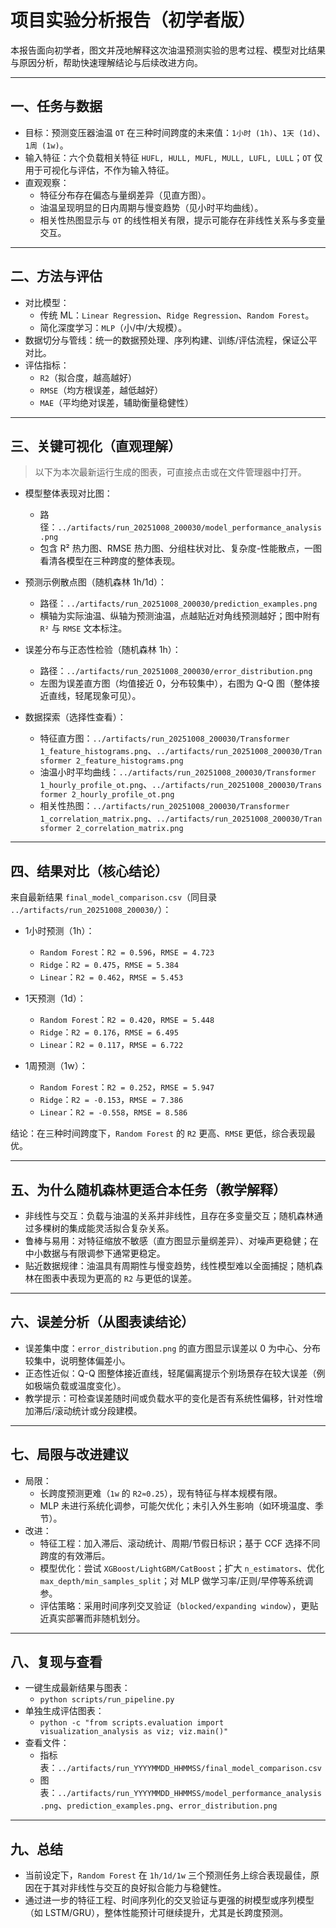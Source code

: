 # 项目实验分析报告（初学者版）

本报告面向初学者，图文并茂地解释这次油温预测实验的思考过程、模型对比结果与原因分析，帮助快速理解结论与后续改进方向。

---

## 一、任务与数据
- 目标：预测变压器油温 `OT` 在三种时间跨度的未来值：`1小时 (1h)`、`1天 (1d)`、`1周 (1w)`。
- 输入特征：六个负载相关特征 `HUFL, HULL, MUFL, MULL, LUFL, LULL`；`OT` 仅用于可视化与评估，不作为输入特征。
- 直观观察：
  - 特征分布存在偏态与量纲差异（见直方图）。
  - 油温呈现明显的日内周期与慢变趋势（见小时平均曲线）。
  - 相关性热图显示与 `OT` 的线性相关有限，提示可能存在非线性关系与多变量交互。

---

## 二、方法与评估
- 对比模型：
  - 传统 ML：`Linear Regression`、`Ridge Regression`、`Random Forest`。
  - 简化深度学习：`MLP`（小/中/大规模）。
- 数据切分与管线：统一的数据预处理、序列构建、训练/评估流程，保证公平对比。
- 评估指标：
  - `R2`（拟合度，越高越好）
  - `RMSE`（均方根误差，越低越好）
  - `MAE`（平均绝对误差，辅助衡量稳健性）

---

## 三、关键可视化（直观理解）
> 以下为本次最新运行生成的图表，可直接点击或在文件管理器中打开。

- 模型整体表现对比图：
  - 路径：`../artifacts/run_20251008_200030/model_performance_analysis.png`
  - 包含 R² 热力图、RMSE 热力图、分组柱状对比、复杂度-性能散点，一图看清各模型在三种跨度的整体表现。

- 预测示例散点图（随机森林 1h/1d）：
  - 路径：`../artifacts/run_20251008_200030/prediction_examples.png`
  - 横轴为实际油温、纵轴为预测油温，点越贴近对角线预测越好；图中附有 `R²` 与 `RMSE` 文本标注。

- 误差分布与正态性检验（随机森林 1h）：
  - 路径：`../artifacts/run_20251008_200030/error_distribution.png`
  - 左图为误差直方图（均值接近 0，分布较集中），右图为 Q-Q 图（整体接近直线，轻尾现象可见）。

- 数据探索（选择性查看）：
  - 特征直方图：`../artifacts/run_20251008_200030/Transformer 1_feature_histograms.png`、`../artifacts/run_20251008_200030/Transformer 2_feature_histograms.png`
  - 油温小时平均曲线：`../artifacts/run_20251008_200030/Transformer 1_hourly_profile_ot.png`、`../artifacts/run_20251008_200030/Transformer 2_hourly_profile_ot.png`
  - 相关性热图：`../artifacts/run_20251008_200030/Transformer 1_correlation_matrix.png`、`../artifacts/run_20251008_200030/Transformer 2_correlation_matrix.png`

---

## 四、结果对比（核心结论）
来自最新结果 `final_model_comparison.csv`（同目录 `../artifacts/run_20251008_200030/`）：

- 1小时预测（1h）：
  - `Random Forest`：`R2 = 0.596`，`RMSE = 4.723`
  - `Ridge`：`R2 = 0.475`，`RMSE = 5.384`
  - `Linear`：`R2 = 0.462`，`RMSE = 5.453`

- 1天预测（1d）：
  - `Random Forest`：`R2 = 0.420`，`RMSE = 5.448`
  - `Ridge`：`R2 = 0.176`，`RMSE = 6.495`
  - `Linear`：`R2 = 0.117`，`RMSE = 6.722`

- 1周预测（1w）：
  - `Random Forest`：`R2 = 0.252`，`RMSE = 5.947`
  - `Ridge`：`R2 = -0.153`，`RMSE = 7.386`
  - `Linear`：`R2 = -0.558`，`RMSE = 8.586`

结论：在三种时间跨度下，`Random Forest` 的 `R2` 更高、`RMSE` 更低，综合表现最优。

---

## 五、为什么随机森林更适合本任务（教学解释）
- 非线性与交互：负载与油温的关系并非线性，且存在多变量交互；随机森林通过多棵树的集成能灵活拟合复杂关系。
- 鲁棒与易用：对特征缩放不敏感（直方图显示量纲差异）、对噪声更稳健；在中小数据与有限调参下通常更稳定。
- 贴近数据规律：油温具有周期性与慢变趋势，线性模型难以全面捕捉；随机森林在图表中表现为更高的 `R2` 与更低的误差。

---

## 六、误差分析（从图表读结论）
- 误差集中度：`error_distribution.png` 的直方图显示误差以 0 为中心、分布较集中，说明整体偏差小。
- 正态性近似：Q-Q 图整体接近直线，轻尾偏离提示个别场景存在较大误差（例如极端负载或温度变化）。
- 教学提示：可检查误差随时间或负载水平的变化是否有系统性偏移，针对性增加滞后/滚动统计或分段建模。

---

## 七、局限与改进建议
- 局限：
  - 长跨度预测更难（`1w` 的 `R2≈0.25`），现有特征与样本规模有限。
  - MLP 未进行系统化调参，可能欠优化；未引入外生影响（如环境温度、季节）。
- 改进：
  - 特征工程：加入滞后、滚动统计、周期/节假日标识；基于 CCF 选择不同跨度的有效滞后。
  - 模型优化：尝试 `XGBoost/LightGBM/CatBoost`；扩大 `n_estimators`、优化 `max_depth/min_samples_split`；对 MLP 做学习率/正则/早停等系统调参。
  - 评估策略：采用时间序列交叉验证（`blocked/expanding window`），更贴近真实部署而非随机划分。

---

## 八、复现与查看
- 一键生成最新结果与图表：
  - `python scripts/run_pipeline.py`
- 单独生成评估图表：
  - `python -c "from scripts.evaluation import visualization_analysis as viz; viz.main()"`
- 查看文件：
  - 指标表：`../artifacts/run_YYYYMMDD_HHMMSS/final_model_comparison.csv`
  - 图表：`../artifacts/run_YYYYMMDD_HHMMSS/model_performance_analysis.png`、`prediction_examples.png`、`error_distribution.png`

---

## 九、总结
- 当前设定下，`Random Forest` 在 `1h/1d/1w` 三个预测任务上综合表现最佳，原因在于其对非线性与交互的良好拟合能力与稳健性。
- 通过进一步的特征工程、时间序列化的交叉验证与更强的树模型或序列模型（如 LSTM/GRU），整体性能预计可继续提升，尤其是长跨度预测。